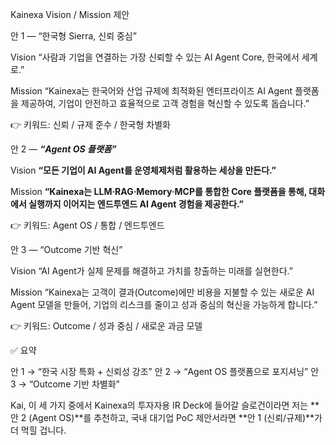 Kainexa Vision / Mission 제안

안 1 — “한국형 Sierra, 신뢰 중심”

Vision
“사람과 기업을 연결하는 가장 신뢰할 수 있는 AI Agent Core, 한국에서 세계로.”

Mission
“Kainexa는 한국어와 산업 규제에 최적화된 엔터프라이즈 AI Agent 플랫폼을 제공하여, 기업이 안전하고 효율적으로 고객 경험을 혁신할 수 있도록 돕습니다.”

👉 키워드: 신뢰 / 규제 준수 / 한국형 차별화

안 2 — ***“Agent OS 플랫폼”***

Vision
**“모든 기업이 AI Agent를 운영체제처럼 활용하는 세상을 만든다.”**

Mission
**“Kainexa는 LLM·RAG·Memory·MCP를 통합한 Core 플랫폼을 통해, 대화에서 실행까지 이어지는 엔드투엔드 AI Agent 경험을 제공한다.”**

👉 키워드: Agent OS / 통합 / 엔드투엔드

안 3 — “Outcome 기반 혁신”

Vision
“AI Agent가 실제 문제를 해결하고 가치를 창출하는 미래를 실현한다.”

Mission
“Kainexa는 고객이 결과(Outcome)에만 비용을 지불할 수 있는 새로운 AI Agent 모델을 만들어, 기업의 리스크를 줄이고 성과 중심의 혁신을 가능하게 합니다.”

👉 키워드: Outcome / 성과 중심 / 새로운 과금 모델

✅ 요약

안 1 → “한국 시장 특화 + 신뢰성 강조”
안 2 → “Agent OS 플랫폼으로 포지셔닝”
안 3 → “Outcome 기반 차별화”

Kai, 이 세 가지 중에서 Kainexa의 투자자용 IR Deck에 들어갈 슬로건이라면 저는 **안 2 (Agent OS)**를 추천하고,
국내 대기업 PoC 제안서라면 **안 1 (신뢰/규제)**가 더 먹힐 겁니다.